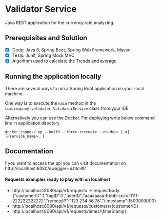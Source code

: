# Validator Service

Java REST application for the currency rate analyzing.

## Prerequisites and Solution

- [x] Code: Java 8, Spring Boot, Spring Web Framework, Maven
- [x] Tests: Junit, Spring Mock MVC
- [x] Algorithm used to calculate the Trends and average

## Running the application locally
There are several ways to run a Spring Boot application on your local machine. 

One way is to execute the `main` method in the `com.company.validator.ValidatorService` class from your IDE.

Alternatively you can use the Docker. For deploying write below command line in application directory
```shell
docker-compose up --build --force-recreate --no-deps [-d] [<service_name>..]
```
## Documentation
f you want to access the api you can visit documentation on http://localhost:8080/swagger-ui.html#/

#### Requests examples ready to play with on localhost

- http://localhost:8080/api/v1/requests   ->   requestBody: {"customerID":1,"tagID":2,"userID":"aaaaaaaa-bbbb-cccc-1111-222222222222","remoteIP":"123.234.56.78","timestamp":1500000000}
- http://localhost:8080/api/v1/requests/customers/{customerID}
- http://localhost:8080/api/v1/requests/times/{timeStamp}
